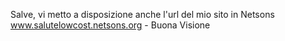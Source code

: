 Salve, vi metto a disposizione anche l'url del mio sito in Netsons
www.salutelowcost.netsons.org  -  Buona Visione
